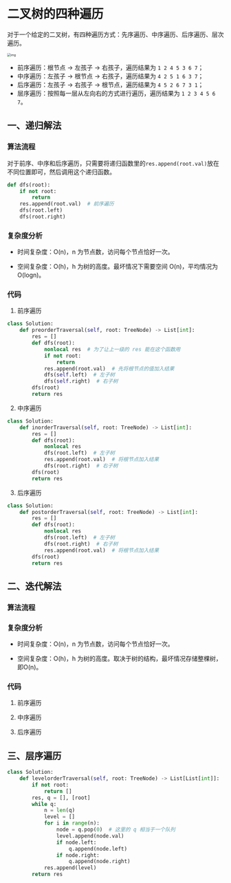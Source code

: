 # 二叉树的四种遍历

对于一个给定的二叉树，有四种遍历方式：先序遍历、中序遍历、后序遍历、层次遍历。

<img src="https://sunkai-markdown-pics.oss-cn-shanghai.aliyuncs.com/imgs/20200716221208.png" alt="img" style="zoom:50%;" />

* 前序遍历：根节点 -> 左孩子 -> 右孩子，遍历结果为 `1 2 4 5 3 6 7`；
* 中序遍历：左孩子 -> 根节点 -> 右孩子，遍历结果为 `4 2 5 1 6 3 7`；
* 后序遍历：左孩子 -> 右孩子 -> 根节点，遍历结果为 `4 5 2 6 7 3 1`；
* 层序遍历：按照每一层从左向右的方式进行遍历，遍历结果为 `1 2 3 4 5 6 7`。

## 一、递归解法

### 算法流程

对于前序、中序和后序遍历，只需要将递归函数里的`res.append(root.val)`放在不同位置即可，然后调用这个递归函数。

``` python
def dfs(root):
    if not root:
        return
    res.append(root.val)  # 前序遍历
    dfs(root.left)
    dfs(root.right)
```

### 复杂度分析

* 时间复杂度：O(n)，n 为节点数，访问每个节点恰好一次。

* 空间复杂度：O(h)，h 为树的高度。最坏情况下需要空间 O(n)，平均情况为 O(logn)。

### 代码

1. 前序遍历

```python
class Solution:
    def preorderTraversal(self, root: TreeNode) -> List[int]:
        res = []
        def dfs(root):
            nonlocal res  # 为了让上一级的 res 能在这个函数用
            if not root:
                return
            res.append(root.val)  # 先将根节点的值加入结果
            dfs(self.left)  # 左子树
            dfs(self.right)  # 右子树
		dfs(root)
        return res
```

2. 中序遍历

```python
class Solution:
    def inorderTraversal(self, root: TreeNode) -> List[int]:
        res = []
        def dfs(root):
            nonlocal res
            dfs(root.left)  # 左子树
            res.append(root.val)  # 将根节点加入结果
            dfs(root.right)  # 右子树
		dfs(root)
        return res
```


3. 后序遍历

```python
class Solution:
    def postorderTraversal(self, root: TreeNode) -> List[int]:
        res = []
        def dfs(root):
            nonlocal res
            dfs(root.left)  # 左子树
            dfs(root.right)  # 右子树
            res.append(root.val)  # 将根节点加入结果
		dfs(root)
        return res
```

## 二、迭代解法

### 算法流程



### 复杂度分析

* 时间复杂度：O(n)，n 为节点数，访问每个节点恰好一次。

* 空间复杂度：O(h)，h 为树的高度。取决于树的结构，最坏情况存储整棵树，即O(n)。

### 代码

1. 前序遍历



2. 中序遍历



3. 后序遍历




## 三、层序遍历

```python
class Solution:
    def levelorderTraversal(self, root: TreeNode) -> List[List[int]]:
        if not root:
            return []
        res, q = [], [root]
        while q:
            n = len(q)
            level = []
            for i in range(n):
                node = q.pop(0)  # 这里的 q 相当于一个队列
                level.append(node.val)
                if node.left:
                    q.append(node.left)
                if node.right:
                    q.append(node.right)
			res.append(level)
		return res
```